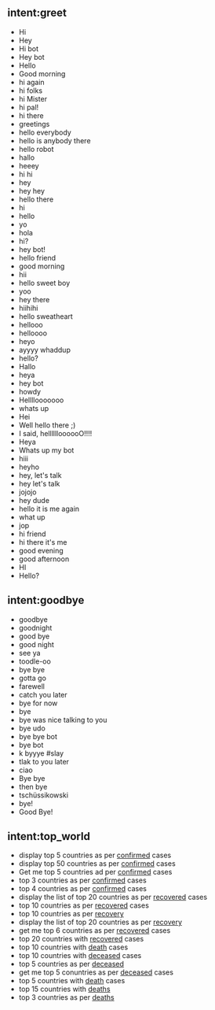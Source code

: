 ## intent:greet
- Hi
- Hey
- Hi bot
- Hey bot
- Hello
- Good morning
- hi again
- hi folks
- hi Mister
- hi pal!
- hi there
- greetings
- hello everybody
- hello is anybody there
- hello robot
- hallo
- heeey
- hi hi
- hey
- hey hey
- hello there
- hi
- hello
- yo
- hola
- hi?
- hey bot!
- hello friend
- good morning
- hii
- hello sweet boy
- yoo
- hey there
- hiihihi
- hello sweatheart
- hellooo
- helloooo
- heyo
- ayyyy whaddup
- hello?
- Hallo
- heya
- hey bot
- howdy
- Hellllooooooo
- whats up
- Hei
- Well hello there ;)
- I said, helllllloooooO!!!!
- Heya
- Whats up my bot
- hiii
- heyho
- hey, let's talk
- hey let's talk
- jojojo
- hey dude
- hello it is me again
- what up
- jop
- hi friend
- hi there it's me
- good evening
- good afternoon
- HI
- Hello?

## intent:goodbye
- goodbye
- goodnight
- good bye
- good night
- see ya
- toodle-oo
- bye bye
- gotta go
- farewell
- catch you later
- bye for now
- bye
- bye was nice talking to you
- bye udo
- bye bye bot
- bye bot
- k byyye #slay
- tlak to you later
- ciao
- Bye bye
- then bye
- tschüssikowski
- bye!
- Good Bye!

## intent:top_world
- display top 5 countries as per [confirmed](case_type) cases
- display top 50 countries as per [confirmed](case_type) cases
- Get me top 5 countries ad per [confirmed](case_type) cases
- top 3 countries as per [confirmed](case_type) cases
- top 4 countries as per [confirmed](case_type) cases
- display the list of top 20 countries as per [recovered](case_type) cases
- top 10 countries as per [recovered](case_type) cases
- top 10 countries as per [recovery](case_type)
- display the list of top 20 countries as per [recovery](case_type)
- get me top 6 countries as per [recovered](case_type) cases
- top 20 countries with [recovered](case_type) cases
- top 10 countries with [death](case_type) cases
- top 10 countries with [deceased](case_type) cases
- top 5 countries as per [deceased](case_type)
- get me top 5 conuntries as per [deceased](case_type) cases
- top 5 countries with [death](case_type) cases
- top 15 countries with [deaths](case_type)
- top 3 countries as per [deaths](case_type)

